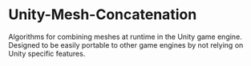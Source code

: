 # Unity-Mesh-Concatenation
Algorithms for combining meshes at runtime in the Unity game engine. Designed to be easily portable to other game engines by not relying on Unity specific features. 
